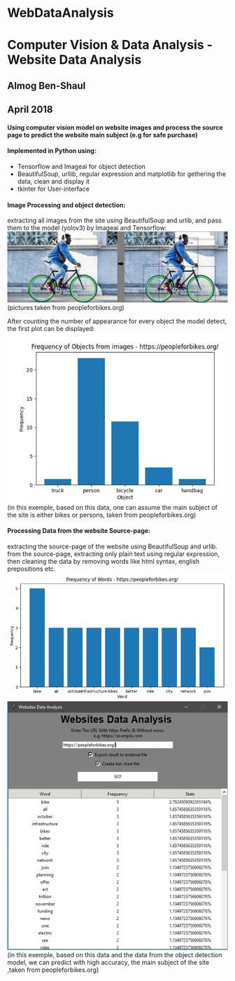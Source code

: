# WebDataAnalysis
# Computer Vision & Data Analysis - Website Data Analysis
## Almog Ben-Shaul
## April 2018

#### Using computer vision model on website images and process the source page to predict the website main subject (e.g for safe purchase)
#### Implemented in Python using:
- Tensorflow and Imageai for object detection
- BeautifulSoup, urllib, regular expression and matplotlib for gethering the data, clean and display it
- tkinter for User-interface

#### Image Processing and object detection:
extracting all images from the site using BeautifulSoup and urlib, and pass them to the model (yolov3) by Imageai and Tensorflow:
![alt text](imgs/comb.jpg)
(pictures taken from peopleforbikes.org)  

After counting the number of appearance for every object the model detect, the first plot can be displayed:
![alt text](imgs/objects.PNG)  
(in this exemple, based on this data, one can assume the main subject of the site is either bikes or persons, taken from peopleforbikes.org)  

#### Processing Data from the website Source-page:
extracting the source-page of the website using BeautifulSoup and urlib.  
from the source-page, extracting only plain text using regular expression, then cleaning the data by removing words like html syntax, english prepositions etc.
![alt text](imgs/words.PNG)![alt text](imgs/list.PNG)  
(in this exemple, based on this data and the data from the object detection model, we can predict with high accuracy, the main subject of the site ,taken from peopleforbikes.org)  
